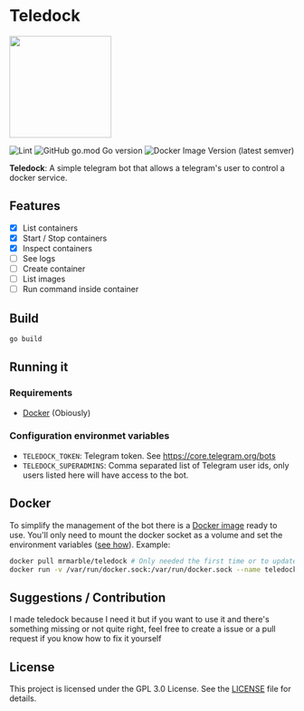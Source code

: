 # Teledock
<img src="https://github.com/MrMarble/teledock/raw/master/assets/teledcock.png" width="180">

![Lint](https://github.com/MrMarble/teledock/workflows/Lint/badge.svg?branch=master&event=push)
![GitHub go.mod Go version](https://img.shields.io/github/go-mod/go-version/mrmarble/teledock)
![Docker Image Version (latest semver)](https://img.shields.io/docker/v/mrmarble/teledock?sort=semver)

**Teledock**: A simple telegram bot that allows a telegram's user to control a docker service.

## Features

- [x] List containers
- [x] Start / Stop containers
- [x] Inspect containers
- [ ] See logs
- [ ] Create container
- [ ] List images
- [ ] Run command inside container

## Build

```bash
go build
```

## Running it

### Requirements

- [Docker](https://docker.com) (Obiously)

### Configuration environmet variables

- `TELEDOCK_TOKEN`: Telegram token. See https://core.telegram.org/bots
- `TELEDOCK_SUPERADMINS`: Comma separated list of Telegram user ids, only users listed here will have access to the bot.

## Docker

To simplify the management of the bot there is a [Docker image](https://hub.docker.com/r/mrmarble/teledock) ready to use. You'll only need to mount the docker socket as a volume and set the environment variables ([see how](https://docs.docker.com/engine/reference/commandline/run/#set-environment-variables--e---env---env-file)). Example:
```bash
docker pull mrmarble/teledock # Only needed the first time or to update
docker run -v /var/run/docker.sock:/var/run/docker.sock --name teledock --env-file=config.env mrmarble/teledock
```

## Suggestions / Contribution

I made teledock because I need it but if you want to use it and there's something missing or not quite right, feel free to create a issue or a pull request if you know how to fix it yourself


## License

This project is licensed under the GPL 3.0 License. See the [LICENSE](LICENSE)
file for details.